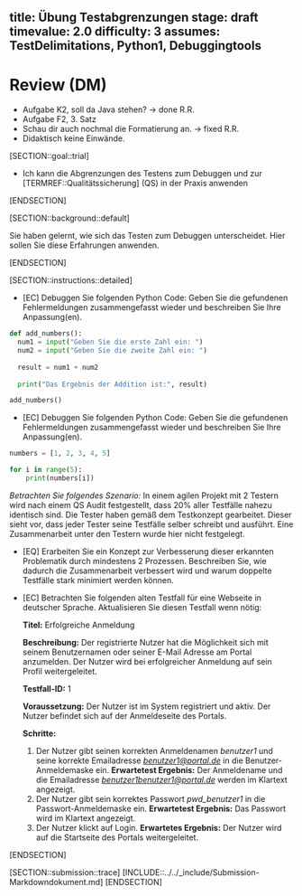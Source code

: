 title: Übung Testabgrenzungen
stage: draft
timevalue: 2.0
difficulty: 3
assumes: TestDelimitations, Python1, Debuggingtools
---
# Review (DM)
- Aufgabe K2, soll da Java stehen? -> done R.R.
- Aufgabe F2, 3. Satz
- Schau dir auch nochmal die Formatierung an. -> fixed R.R.
- Didaktisch keine Einwände.

[SECTION::goal::trial]

- Ich kann die Abgrenzungen des Testens zum Debuggen und zur [TERMREF::Qualitätssicherung] (QS)
  in der Praxis anwenden

[ENDSECTION]

[SECTION::background::default]

Sie haben gelernt, wie sich das Testen zum Debuggen unterscheidet. Hier sollen Sie diese Erfahrungen
anwenden.

[ENDSECTION]

[SECTION::instructions::detailed]

- [EC] Debuggen Sie folgenden Python Code:
Geben Sie die gefundenen Fehlermeldungen zusammengefasst wieder und beschreiben Sie Ihre Anpassung(en).

```Python
def add_numbers():
  num1 = input("Geben Sie die erste Zahl ein: ")
  num2 = input("Geben Sie die zweite Zahl ein: ")
  
  result = num1 + num2
  
  print("Das Ergebnis der Addition ist:", result)

add_numbers()
```

- [EC] Debuggen Sie folgenden Python Code:
Geben Sie die gefundenen Fehlermeldungen zusammengefasst wieder und beschreiben Sie Ihre Anpassung(en).

```Python
numbers = [1, 2, 3, 4, 5]

for i in range(5):
    print(numbers[i])

```

*Betrachten Sie folgendes Szenario:*
In einem agilen Projekt mit 2 Testern wird nach einem QS Audit festgestellt, dass 20% aller
Testfälle nahezu identisch sind. Die Tester haben gemäß dem Testkonzept gearbeitet. Dieser sieht
vor, dass jeder Tester seine Testfälle selber schreibt und ausführt. Eine Zusammenarbeit unter den
Testern wurde hier nicht festgelegt.

- [EQ] Erarbeiten Sie ein Konzept zur Verbesserung dieser erkannten Problematik durch mindestens 2
  Prozessen. Beschreiben Sie, wie dadurch die Zusammenarbeit verbessert wird und warum doppelte
  Testfälle stark minimiert werden können.

- [EC] Betrachten Sie folgenden alten Testfall für eine Webseite in deutscher Sprache. Aktualisieren
  Sie diesen Testfall wenn nötig: 
  
  **Titel:** Erfolgreiche Anmeldung

  **Beschreibung:** Der registrierte Nutzer hat die Möglichkeit sich mit seinem Benutzernamen oder
  seiner E-Mail Adresse am Portal anzumelden. Der Nutzer wird bei erfolgreicher Anmeldung auf sein
  Profil weitergeleitet.

  **Testfall-ID:** 1

  **Voraussetzung:** Der Nutzer ist im System registriert und aktiv. Der Nutzer befindet sich auf
  der Anmeldeseite des Portals.

  **Schritte:**

  1. Der Nutzer gibt seinen korrekten Anmeldenamen *benutzer1* und seine korrekte Emailadresse
   *benutzer1@portal.de* in die Benutzer-Anmeldemaske ein.
   **Erwartetest Ergebnis:**
   Der Anmeldename und die Emailadresse *benutzer1benutzer1@portal.de* werden im Klartext angezeigt.
  2. Der Nutzer gibt sein korrektes Passwort *pwd_benutzer1* in die Passwort-Anmeldemaske ein.
   **Erwartetest Ergebnis:**
   Das Passwort wird im Klartext angezeigt.
  3. Der Nutzer klickt auf Login.
   **Erwartetes Ergebnis:**
   Der Nutzer wird auf die Startseite des Portals weitergeleitet.

[ENDSECTION]

[SECTION::submission::trace]
[INCLUDE::../../_include/Submission-Markdowndokument.md]
[ENDSECTION]
